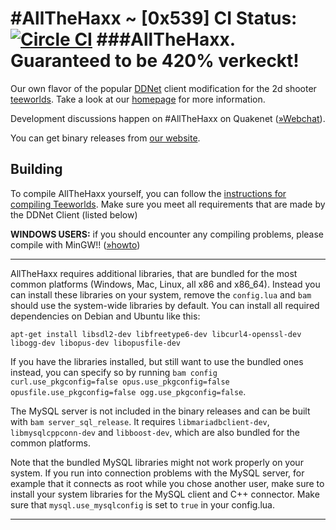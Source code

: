#AllTheHaxx ~ [0x539]
CI Status: [![Circle CI](https://circleci.com/gh/AllTheHaxx/AllTheHaxx.svg?style=svg)](https://circleci.com/gh/AllTheHaxx/AllTheHaxx)
###AllTheHaxx. Guaranteed to be 420% verkeckt!
================================
Our own flavor of the popular [DDNet](https://github.com/ddnet/ddnet) client modification for the 2d shooter [teeworlds](http://teeworlds.com). Take a look at our [homepage](https://AllTheHaxx.github.io/) for more information.

Development discussions happen on #AllTheHaxx on Quakenet ([»Webchat](http://webchat.quakenet.org/?channels=AllTheHaxx&uio=d4)).

You can get binary releases from [our website](https://AllTheHaxx.github.io/).

Building
--------

To compile AllTheHaxx yourself, you can follow the [instructions for compiling Teeworlds](https://www.teeworlds.com/?page=docs&wiki=compiling_everything).
Make sure you meet all requirements that are made by the DDNet Client (listed below)

__WINDOWS USERS:__ if you should encounter any compiling problems, please compile with MinGW!! ([»howto](https://www.teeworlds.com/forum/viewtopic.php?id=11811))

--------------------------
AllTheHaxx requires additional libraries, that are bundled for the most common platforms (Windows, Mac, Linux, all x86 and x86_64). Instead you can install these libraries on your system, remove the `config.lua` and `bam` should use the system-wide libraries by default. You can install all required dependencies on Debian and Ubuntu like this:

    apt-get install libsdl2-dev libfreetype6-dev libcurl4-openssl-dev libogg-dev libopus-dev libopusfile-dev

If you have the libraries installed, but still want to use the bundled ones instead, you can specify so by running `bam config curl.use_pkgconfig=false opus.use_pkgconfig=false opusfile.use_pkgconfig=false ogg.use_pkgconfig=false`.

The MySQL server is not included in the binary releases and can be built with `bam server_sql_release`. It requires `libmariadbclient-dev`, `libmysqlcppconn-dev` and `libboost-dev`, which are also bundled for the common platforms.

Note that the bundled MySQL libraries might not work properly on your system. If you run into connection problems with the MySQL server, for example that it connects as root while you chose another user, make sure to install your system libraries for the MySQL client and C++ connector. Make sure that `mysql.use_mysqlconfig` is set to `true` in your config.lua.

--------------------------

